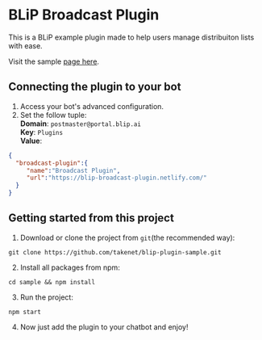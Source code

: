 # BLiP Broadcast Plugin

 This is a BLiP example plugin made to help users manage distribuiton lists with ease.

 Visit the sample [page here](https://blip-broadcast-plugin.netlify.com/).

## Connecting the plugin to your bot
1. Access your bot's advanced configuration.
2. Set the follow tuple:  
 **Domain**: `postmaster@portal.blip.ai`  
 **Key**: `Plugins`  
 **Value**: 
 ```json
{ 
   "broadcast-plugin":{ 
      "name":"Broadcast Plugin",
      "url":"https://blip-broadcast-plugin.netlify.com/"
   }
}

```

## Getting started from this project

1. Download or clone the project from `git`(the recommended way):

`git clone https://github.com/takenet/blip-plugin-sample.git`

2. Install all packages from npm:

`cd sample && npm install`

3. Run the project:

`npm start`

4. Now just add the plugin to your chatbot and enjoy!
